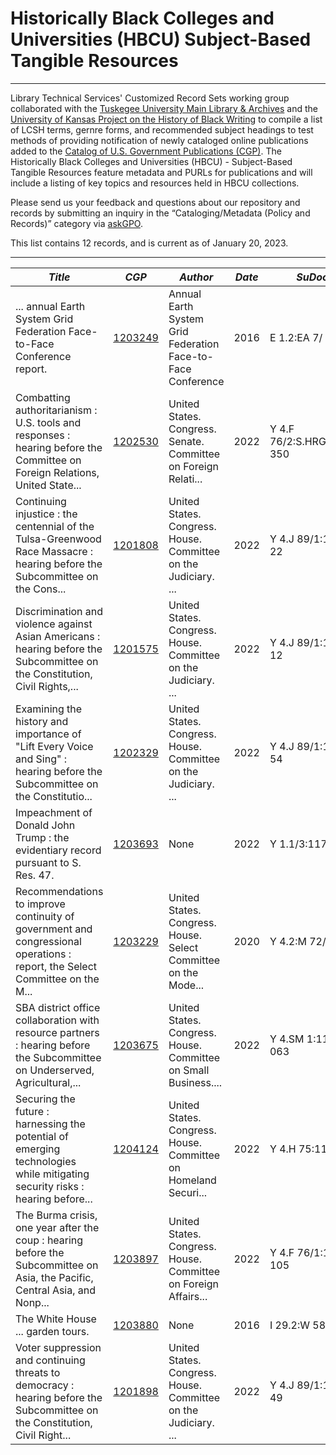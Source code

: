 
# Historically Black Colleges and Universities (HBCU) Subject-Based Tangible Resources

------------

Library Technical Services' Customized Record Sets working group collaborated with the [Tuskegee University Main Library & Archives](https://tusk.ent.sirsi.net/client/en_US/home) and the [University of Kansas Project on the History of Black Writing](https://hbw.ku.edu/) to compile a list of LCSH terms, gernre forms, and recommended subject headings to test methods of providing notification of newly cataloged online publications added to the [Catalog of U.S. Government Publications (CGP)](https://catalog.gpo.gov). The Historically Black Colleges and Universities (HBCU) - Subject-Based Tangible Resources feature metadata and PURLs for publications and will include a listing of key topics and resources held in HBCU collections.

Please send us your feedback and questions about our repository and records by submitting an inquiry in the “Cataloging/Metadata (Policy and Records)” category via [askGPO](https://ask.gpo.gov/s/).

This list contains 12 records, and is current as of January 20, 2023.

----
| *Title*       | *CGP*       | *Author*       | *Date*       | *SuDoc* | *Format*
-----------------|-----------------|-----------------|-----------------|-----------------|-----------------
| ... annual Earth System Grid Federation Face-to-Face Conference report. | [1203249](https://catalog.gpo.gov/F/?func=direct&doc_number=1203249&local_base=GPO01PUB) | Annual Earth System Grid Federation Face-to-Face Conference | 2016 | E 1.2:EA 7/ | Unknown |
| Combatting authoritarianism : U.S. tools and responses : hearing before the Committee on Foreign Relations, United State... | [1202530](https://catalog.gpo.gov/F/?func=direct&doc_number=1202530&local_base=GPO01PUB) | United States. Congress. Senate. Committee on Foreign Relati... | 2022 | Y 4.F 76/2:S.HRG.117-350 | Unknown |
| Continuing injustice : the centennial of the Tulsa-Greenwood Race Massacre : hearing before the Subcommittee on the Cons... | [1201808](https://catalog.gpo.gov/F/?func=direct&doc_number=1201808&local_base=GPO01PUB) | United States. Congress. House. Committee on the Judiciary. ... | 2022 | Y 4.J 89/1:117-22 | Unknown |
| Discrimination and violence against Asian Americans : hearing before the Subcommittee on the Constitution, Civil Rights,... | [1201575](https://catalog.gpo.gov/F/?func=direct&doc_number=1201575&local_base=GPO01PUB) | United States. Congress. House. Committee on the Judiciary. ... | 2022 | Y 4.J 89/1:117-12 | Unknown |
| Examining the history and importance of "Lift Every Voice and Sing" : hearing before the Subcommittee on the Constitutio... | [1202329](https://catalog.gpo.gov/F/?func=direct&doc_number=1202329&local_base=GPO01PUB) | United States. Congress. House. Committee on the Judiciary. ... | 2022 | Y 4.J 89/1:117-54 | Unknown |
| Impeachment of Donald John Trump : the evidentiary record pursuant to S. Res. 47. | [1203693](https://catalog.gpo.gov/F/?func=direct&doc_number=1203693&local_base=GPO01PUB) | None | 2022 | Y 1.1/3:117-4/ | Unknown |
| Recommendations to improve continuity of government and congressional operations : report, the Select Committee on the M... | [1203229](https://catalog.gpo.gov/F/?func=direct&doc_number=1203229&local_base=GPO01PUB) | United States. Congress. House. Select Committee on the Mode... | 2020 | Y 4.2:M 72/C 76 | Microfiche |
| SBA district office collaboration with resource partners : hearing before the Subcommittee on Underserved, Agricultural,... | [1203675](https://catalog.gpo.gov/F/?func=direct&doc_number=1203675&local_base=GPO01PUB) | United States. Congress. House. Committee on Small Business.... | 2022 | Y 4.SM 1:117-063 | Unknown |
| Securing the future : harnessing the potential of emerging technologies while mitigating security risks : hearing before... | [1204124](https://catalog.gpo.gov/F/?func=direct&doc_number=1204124&local_base=GPO01PUB) | United States. Congress. House. Committee on Homeland Securi... | 2022 | Y 4.H 75:117-63 | Unknown |
| The Burma crisis, one year after the coup : hearing before the Subcommittee on Asia, the Pacific, Central Asia, and Nonp... | [1203897](https://catalog.gpo.gov/F/?func=direct&doc_number=1203897&local_base=GPO01PUB) | United States. Congress. House. Committee on Foreign Affairs... | 2022 | Y 4.F 76/1:117-105 | Unknown |
| The White House ... garden tours. | [1203880](https://catalog.gpo.gov/F/?func=direct&doc_number=1203880&local_base=GPO01PUB) | None | 2016 | I 29.2:W 58/12/ | Unknown |
| Voter suppression and continuing threats to democracy : hearing before the Subcommittee on the Constitution, Civil Right... | [1201898](https://catalog.gpo.gov/F/?func=direct&doc_number=1201898&local_base=GPO01PUB) | United States. Congress. House. Committee on the Judiciary. ... | 2022 | Y 4.J 89/1:117-49 | Unknown |

